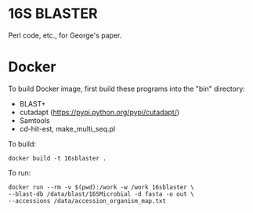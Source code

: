 # 16S BLASTER

Perl code, etc., for George's paper.

# Docker

To build Docker image, first build these programs into the "bin" directory:

* BLAST+ 
* cutadapt (https://pypi.python.org/pypi/cutadapt/)
* Samtools
* cd-hit-est, make_multi_seq.pl

To build:

    docker build -t 16sblaster .

To run:

    docker run --rm -v $(pwd):/work -w /work 16sblaster \
    --blast-db /data/blast/16SMicrobial -d fasta -o out \
    --accessions /data/accession_organism_map.txt
